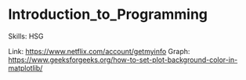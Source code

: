 # Introduction_to_Programming
Skills: HSG

Link: https://www.netflix.com/account/getmyinfo
Graph: https://www.geeksforgeeks.org/how-to-set-plot-background-color-in-matplotlib/
